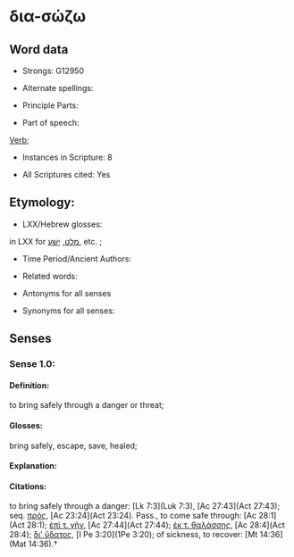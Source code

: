 # δια-σώζω 

<!-- Status: S2=NeedsFinalCheck -->
<!-- Lexica used for edits:   -->

## Word data

* Strongs: G12950

* Alternate spellings:



* Principle Parts: 


* Part of speech: 

[Verb](http://ugg.readthedocs.io/en/latest/verb.html); 

* Instances in Scripture: 8

* All Scriptures cited: Yes

## Etymology: 


* LXX/Hebrew glosses: 

in LXX for [מלט](//en-uhl/H4422), [ישׁע](//en-uhl/H3467), etc. ;

* Time Period/Ancient Authors: 


* Related words: 

* Antonyms for all senses

* Synonyms for all senses: 


## Senses 


### Sense  1.0: 

#### Definition: 

to bring safely through a danger or threat;

#### Glosses: 

bring safely, escape, save, healed; 

#### Explanation: 
 

#### Citations: 

to bring safely through a danger: [Lk 7:3](Luk 7:3), [Ac 27:43](Act 27:43); seq. [πρός](), [Ac 23:24](Act 23:24). Pass., to come safe through: [Ac 28:1](Act 28:1); [ἐπὶ τ. γῆν](), [Ac 27:44](Act 27:44); [ἐκ τ. θαλάσσης](), [Ac 28:4](Act 28:4); [δι’ ὕδατος](), [I Pe 3:20](1Pe 3:20); of sickness, to recover: [Mt 14:36](Mat 14:36).†
